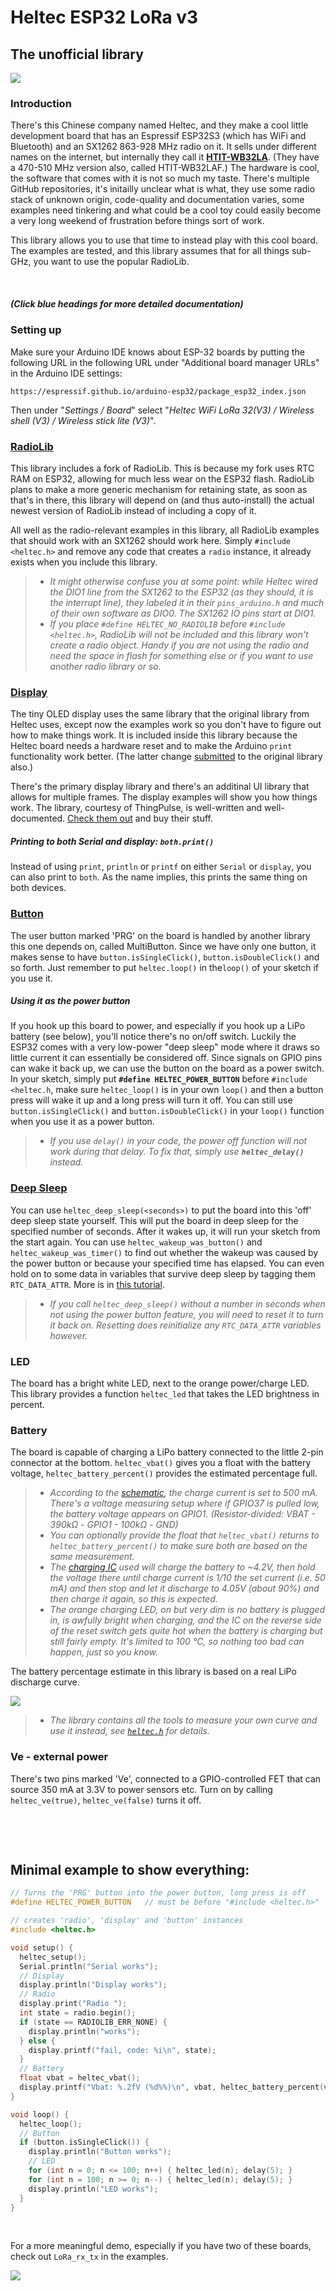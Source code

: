 # Heltec ESP32 LoRa v3

## The unofficial library

![](images/ESP32_LoRa_v3.png)

### Introduction

There's this Chinese company named Heltec, and they make a cool little development board that has an Espressif ESP32S3 (which has WiFi and Bluetooth) and an SX1262 863-928 MHz radio on it. It sells under different names on the internet, but internally they call it **[HTIT-WB32LA](images/heltec_esp32_lora_v3_documentation.pdf)**. (They have a 470-510 MHz version also, called HTIT-WB32LAF.) The hardware is cool, the software that comes with it is not so much my taste. There's multiple GitHub repositories, it's initailly unclear what is what, they use some radio stack of unknown origin, code-quality and documentation varies, some examples need tinkering and what could be a cool toy could easily become a very long weekend of frustration before things sort of work.

This library allows you to use that time to instead play with this cool board. The examples are tested, and this library assumes that for all things sub-GHz, you want to use the popular RadioLib.

&nbsp;

##### (Click blue headings for more detailed documentation)

### Setting up

Make sure your Arduino IDE knows about ESP-32 boards by putting the following URL in the following URL under "Additional board manager URLs" in the Arduino IDE settings:

```
https://espressif.github.io/arduino-esp32/package_esp32_index.json
```

Then under "*Settings / Board*" select "*Heltec WiFi LoRa 32(V3) / Wireless shell (V3) / Wireless stick lite (V3)*".

### [RadioLib](https://github.com/jgromes/RadioLib)

This library includes a fork of RadioLib. This is because my fork uses RTC RAM on ESP32, allowing for much less wear on the ESP32 flash. RadioLib plans to make a more generic mechanism for retaining state, as soon as that's in there, this library will depend on (and thus auto-install) the actual newest version of RadioLib instead of including a copy of it.

All well as the radio-relevant examples in this library, all RadioLib examples that should work with an SX1262 should work here. Simply `#include <heltec.h>` and remove any code that creates a `radio` instance, it already exists when you include this library.

> * _It might otherwise confuse you at some point: while Heltec wired the DIO1 line from the SX1262 to the ESP32 (as they should, it is the interrupt line), they labeled it in their `pins_arduino.h` and much of their own software as DIO0. The SX1262 IO pins start at DIO1._
> * _If you place `#define HELTEC_NO_RADIOLIB` before `#include <heltec.h>`, RadioLib will not be included and this library won't create a radio object. Handy if you are not using the radio and need the space in flash for something else or if you want to use another radio library or so._

### [Display](https://github.com/ThingPulse/esp8266-oled-ssd1306)

The tiny OLED display uses the same library that the original library from Heltec uses, except now the examples work so you don't have to figure out how to make things work. It is included inside this library because the Heltec board needs a hardware reset and to make the Arduino `print` functionality work better. (The latter change [submitted](https://github.com/ThingPulse/esp8266-oled-ssd1306/pull/389#issuecomment-1962005989) to the original library also.)

There's the primary display library and there's an additinal UI library that allows for multiple frames. The display examples will show you how things work. The library, courtesy of ThingPulse, is well-written and well-documented. [Check them out](https://thingpulse.com/) and buy their stuff.

##### Printing to both Serial and display: `both.print()`

Instead of using `print`, `println` or `printf` on either `Serial` or `display`, you can also print to `both`. As the name implies, this prints the same thing on both devices.

### [Button](https://github.com/poelstra/arduino-multi-button)

The user button marked 'PRG' on the board is handled by another library this one depends on, called MultiButton. Since we have only one button, it makes sense to have `button.isSingleClick()`, `button.isDoubleClick()` and so forth. Just remember to put `heltec.loop()` in the`loop()` of your sketch if you use it.

##### Using it as the power button

If you hook up this board to power, and especially if you hook up a LiPo battery (see below), you'll notice there's no on/off switch. Luckily the ESP32 comes with a very low-power "deep sleep" mode where it draws so little current it can essentially be considered off. Since signals on GPIO pins can wake it back up, we can use the button on the board as a power switch. In your sketch, simply put **`#define HELTEC_POWER_BUTTON`** before `#include <heltec.h`, make sure `heltec_loop()` is in your own `loop()` and then a button press will wake it up and a long press will turn it off. You can still use `button.isSingleClick()` and `button.isDoubleClick()` in your `loop()` function when you use it as a power button.

> * _If you use `delay()` in your code, the power off function will not work during that delay. To fix that, simply use **`heltec_delay()`** instead._

### [Deep Sleep](https://randomnerdtutorials.com/esp32-deep-sleep-arduino-ide-wake-up-sources/)

You can use `heltec_deep_sleep(<seconds>)` to put the board into this 'off' deep sleep state yourself. This will put the board in deep sleep for the specified number of seconds. After it wakes up, it will run your sketch from the start again. You can use `heltec_wakeup_was_button()` and `heltec_wakeup_was_timer()` to find out whether the wakeup was caused by the power button or because your specified time has elapsed. You can even hold on to some data in variables that survive deep sleep by tagging them `RTC_DATA_ATTR`. More is in [this tutorial](https://randomnerdtutorials.com/esp32-deep-sleep-arduino-ide-wake-up-sources/).

> * _If you call `heltec_deep_sleep()` without a number in seconds when not using the power button feature, you will need to reset it to turn it back on. Resetting does reinitialize any `RTC_DATA_ATTR` variables however._

### LED

The board has a bright white LED, next to the orange power/charge LED. This library provides a function `heltec_led` that takes the LED brightness in percent.

### Battery

The board is capable of charging a LiPo battery connected to the little 2-pin connector at the bottom. `heltec_vbat()` gives you a float with the battery voltage, `heltec_battery_percent()` provides the estimated percentage full. 

> * _According to the [schematic](images/heltec_esp32_lora_v3_schematic.pdf), the charge current is set to 500 mA. There's a voltage measuring setup where if GPIO37 is pulled low, the battery voltage appears on GPIO1. (Resistor-divided: VBAT - 390kΩ - GPIO1 - 100kΩ - GND)_
> * _You can optionally provide the float that `heltec_vbat()` returns to `heltec_battery_percent()` to make sure both are based on the same measurement._
> * _The [charging IC](images/tp4054.pdf) used will charge the battery to ~4.2V, then hold the voltage there until charge current is 1/10 the set current (i.e. 50 mA) and then stop and let it discharge to 4.05V (about 90%) and then charge it again, so this is expected._
> * _The orange charging LED, on but very dim is no battery is plugged in, is awfully bright when charging, and the IC on the reverse side of the reset switch gets quite hot when the battery is charging but still fairly empty. It's limited to 100 ℃, so nothing too bad can happen, just so you know._

The battery percentage estimate in this library is based on a real LiPo discharge curve.

![](/images/battery_curve.png)

> * _The library contains all the tools to measure your own curve and use it instead, see [`heltec.h`](src/heltec.h) for details._

### Ve - external power

There's two pins marked 'Ve', connected to a GPIO-controlled FET that can source 350 mA at 3.3V to power sensors etc. Turn on by calling `heltec_ve(true)`, `heltec_ve(false)` turns it off.

&nbsp;

&nbsp;

## Minimal example to show everything:

```cpp
// Turns the 'PRG' button into the power button, long press is off 
#define HELTEC_POWER_BUTTON   // must be before "#include <heltec.h>"

// creates 'radio', 'display' and 'button' instances 
#include <heltec.h>

void setup() {
  heltec_setup();
  Serial.println("Serial works");
  // Display
  display.println("Display works");
  // Radio
  display.print("Radio ");
  int state = radio.begin();
  if (state == RADIOLIB_ERR_NONE) {
    display.println("works");
  } else {
    display.printf("fail, code: %i\n", state);
  }
  // Battery
  float vbat = heltec_vbat();
  display.printf("Vbat: %.2fV (%d%%)\n", vbat, heltec_battery_percent(vbat));
}

void loop() {
  heltec_loop();
  // Button
  if (button.isSingleClick()) {
    display.println("Button works");
    // LED
    for (int n = 0; n <= 100; n++) { heltec_led(n); delay(5); }
    for (int n = 100; n >= 0; n--) { heltec_led(n); delay(5); }
    display.println("LED works");
  }
}
```

&nbsp;

For a more meaningful demo, especially if you have two of these boards, check out `LoRa_rx_tx` in the examples.

![](images/pins.png)
